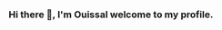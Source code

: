 ### Hi there 👋, I'm Ouissal welcome to my profile.

<!--
**ouissal-edd/ouissal-edd** is a ✨ _special_ ✨ repository because its `README.md` (this file) appears on your GitHub profile.

Here are some ideas to get you started:
-->








